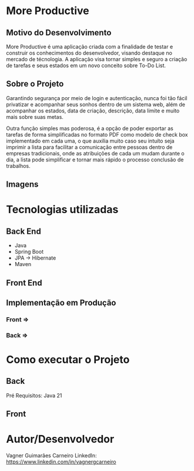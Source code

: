 # More Productive
## Motivo do Desenvolvimento
More Productive é uma aplicação criada com a finalidade de testar e construir os conhecimentos do desenvolvedor, visando destaque no mercado de técnologia.
A aplicação visa tornar simples e seguro a criação de tarefas e seus estados em um novo conceito sobre To-Do List.

## Sobre o Projeto
Garantindo segurança por meio de login e autenticação, nunca foi tão fácil privatizar e acompanhar seus sonhos dentro de um sistema web, além de acompanhar os estados, 
data de criação, descrição, data limite e muito mais sobre suas metas. 

Outra função simples mas poderosa, é a opção de poder exportar as tarefas de forma simplificadas no formato PDF como modelo de check box implementado em cada uma, o que auxilia muito 
caso seu intuíto seja imprimir a lista para facilitar a comunicação entre pessoas dentro de empresas tradicionais, onde as atribuições de cada um mudam durante o dia, a lista pode 
simplificar e tornar mais rápido o processo conclusão de trabalhos.

## Imagens

# Tecnologias utilizadas
## Back End
- Java
- Spring Boot
- JPA -> Hibernate
- Maven

## Front End

## Implementação em Produção
### Front => 
### Back =>

# Como executar o Projeto
## Back
Pré Requisitos: Java 21

## Front

# Autor/Desenvolvedor
Vagner Guimarães Carneiro
LinkedIn: https://www.linkedin.com/in/vagnergcarneiro
